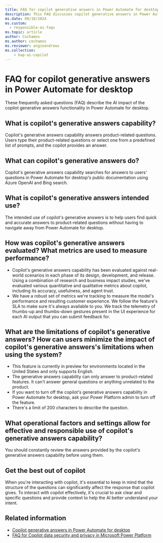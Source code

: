 ```yaml
---
title: FAQ for copilot generative answers in Power Automate for desktop
description: This FAQ discusses copilot generative answers in Power Automate for desktop and the key considerations for making use of this technology responsibly.
ms.date: 09/10/2024
ms.custom: 
  - responsible-ai-faqs
ms.topic: article
author: Cochamos
ms.author: cochamos
ms.reviewer: angieandrews
ms.collection: 
    - bap-ai-copilot
---
```


# FAQ for copilot generative answers in Power Automate for desktop

These frequently asked questions (FAQ) describe the AI impact of the copilot generative answers functionality in Power Automate for desktop.

## What is copilot's generative answers capability?

Copilot's generative answers capability answers product-related questions. Users type their product-related questions or select one from a predefined list of prompts, and the copilot provides an answer.

## What can copilot's generative answers do?

Copilot's generative answers capability searches for answers to users' questions in Power Automate for desktop's public documentation using Azure OpenAI and Bing search.

## What is copilot's generative answers intended use?

The intended use of copilot's generative answers is to help users find quick and accurate answers to product-related questions without having to navigate away from Power Automate for desktop.

## How was copilot's generative answers evaluated? What metrics are used to measure performance?

- Copilot's generative answers capability has been evaluated against real-world scenarios in each phase of its design, development, and release. Using a combination of research and business impact studies, we've evaluated various quantitative and qualitative metrics about copilot, including its accuracy, usefulness, and agent trust.
- We have a robust set of metrics we're tracking to measure the model's performance and resulting customer experience. We follow the feature's SLA to make sure it's always available to you. We track the telemetry of thumbs-up and thumbs-down gestures present in the UI experience for each AI output that you can submit feedback for.

## What are the limitations of copilot's generative answers? How can users minimize the impact of copilot's generative answers's limitations when using the system?
  
- This feature is currently in preview for environments located in the United States and only supports English.
- The generative answers capability can only answer to product-related features. It can't answer general questions or anything unrelated to the product.
- If you want to turn off the copilot's generative answers capability in Power Automate for desktop, ask your Power Platform admin to turn off the feature.
- There's a limit of 200 characters to describe the question.

## What operational factors and settings allow for effective and responsible use of copilot's generative answers capability?

You should constantly review the answers provided by the copilot's generative answers capability before using them.
  
## Get the best out of copilot

When you're interacting with copilot, it's essential to keep in mind that the structure of the questions can significantly affect the response that copilot gives. To interact with copilot effectively, it's crucial to ask clear and specific questions and provide context to help the AI better understand your intent.

## Related information

- [Copilot generative answers in Power Automate for desktop](desktop-flows/copilot-in-power-automate-for-desktop.md)
- [FAQ for Copilot data security and privacy in Microsoft Power Platform](/power-platform/faqs-copilot-data-security-privacy)